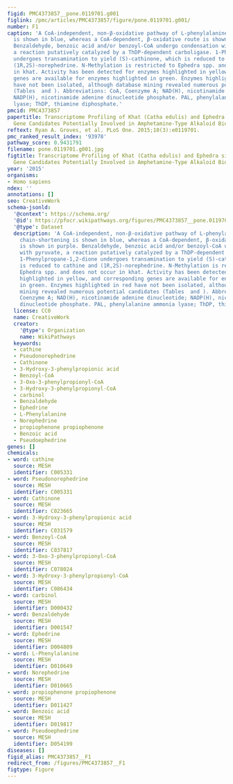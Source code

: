 ```yaml
---
figid: PMC4373857__pone.0119701.g001
figlink: /pmc/articles/PMC4373857/figure/pone.0119701.g001/
number: F1
caption: 'A CoA-independent, non-β-oxidative pathway of L-phenylalanine side chain-shortening
  is shown in blue, whereas a CoA-dependent, β-oxidative route is shown in purple.
  Benzaldehyde, benzoic acid and/or benzoyl-CoA undergo condensation with pyruvate,
  a reaction putatively catalyzed by a ThDP-dependent carboligase. 1-Phenylpropane-1,2-dione
  undergoes transamination to yield (S)-cathinone, which is reduced to cathine and
  (1R,2S)-norephedrine. N-Methylation is restricted to Ephedra spp. and does not occur
  in khat. Activity has been detected for enzymes highlighted in yellow, and corresponding
  genes are available for enzymes highlighted in green. Enzymes highlighted in red
  have not been isolated, although database mining revealed numerous potential candidates
  (Tables  and ). Abbreviations: CoA, Coenzyme A; NAD(H), nicotinamide adenine dinucleotide;
  NADP(H), nicotinamide adenine dinucleotide phosphate. PAL, phenylalanine ammonia
  lyase; ThDP, thiamine diphosphate.'
pmcid: PMC4373857
papertitle: Transcriptome Profiling of Khat (Catha edulis) and Ephedra sinica Reveals
  Gene Candidates Potentially Involved in Amphetamine-Type Alkaloid Biosynthesis.
reftext: Ryan A. Groves, et al. PLoS One. 2015;10(3):e0119701.
pmc_ranked_result_index: '93978'
pathway_score: 0.9431791
filename: pone.0119701.g001.jpg
figtitle: Transcriptome Profiling of Khat (Catha edulis) and Ephedra sinica Reveals
  Gene Candidates Potentially Involved in Amphetamine-Type Alkaloid Biosynthesis
year: '2015'
organisms:
- Homo sapiens
ndex: ''
annotations: []
seo: CreativeWork
schema-jsonld:
  '@context': https://schema.org/
  '@id': https://pfocr.wikipathways.org/figures/PMC4373857__pone.0119701.g001.html
  '@type': Dataset
  description: 'A CoA-independent, non-β-oxidative pathway of L-phenylalanine side
    chain-shortening is shown in blue, whereas a CoA-dependent, β-oxidative route
    is shown in purple. Benzaldehyde, benzoic acid and/or benzoyl-CoA undergo condensation
    with pyruvate, a reaction putatively catalyzed by a ThDP-dependent carboligase.
    1-Phenylpropane-1,2-dione undergoes transamination to yield (S)-cathinone, which
    is reduced to cathine and (1R,2S)-norephedrine. N-Methylation is restricted to
    Ephedra spp. and does not occur in khat. Activity has been detected for enzymes
    highlighted in yellow, and corresponding genes are available for enzymes highlighted
    in green. Enzymes highlighted in red have not been isolated, although database
    mining revealed numerous potential candidates (Tables  and ). Abbreviations: CoA,
    Coenzyme A; NAD(H), nicotinamide adenine dinucleotide; NADP(H), nicotinamide adenine
    dinucleotide phosphate. PAL, phenylalanine ammonia lyase; ThDP, thiamine diphosphate.'
  license: CC0
  name: CreativeWork
  creator:
    '@type': Organization
    name: WikiPathways
  keywords:
  - cathine
  - Pseudonorephedrine
  - Cathinone
  - 3-Hydroxy-3-phenylpropionic acid
  - Benzoyl-CoA
  - 3-Oxo-3-phenylpropionyl-CoA
  - 3-Hydroxy-3-phenylpropionyl-CoA
  - carbinol
  - Benzaldehyde
  - Ephedrine
  - L-Phenylalanine
  - Norephedrine
  - propiophenone propiophenone
  - Benzoic acid
  - Pseudoephedrine
genes: []
chemicals:
- word: cathine
  source: MESH
  identifier: C005331
- word: Pseudonorephedrine
  source: MESH
  identifier: C005331
- word: Cathinone
  source: MESH
  identifier: C023665
- word: 3-Hydroxy-3-phenylpropionic acid
  source: MESH
  identifier: C031579
- word: Benzoyl-CoA
  source: MESH
  identifier: C037817
- word: 3-Oxo-3-phenylpropionyl-CoA
  source: MESH
  identifier: C078024
- word: 3-Hydroxy-3-phenylpropionyl-CoA
  source: MESH
  identifier: C086434
- word: carbinol
  source: MESH
  identifier: D000432
- word: Benzaldehyde
  source: MESH
  identifier: D001547
- word: Ephedrine
  source: MESH
  identifier: D004809
- word: L-Phenylalanine
  source: MESH
  identifier: D010649
- word: Norephedrine
  source: MESH
  identifier: D010665
- word: propiophenone propiophenone
  source: MESH
  identifier: D011427
- word: Benzoic acid
  source: MESH
  identifier: D019817
- word: Pseudoephedrine
  source: MESH
  identifier: D054199
diseases: []
figid_alias: PMC4373857__F1
redirect_from: /figures/PMC4373857__F1
figtype: Figure
---
```

